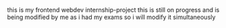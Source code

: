 this is my frontend webdev internship-project
this is still on progress and is being modified by me as i had my exams so i will modify it simultaneously

